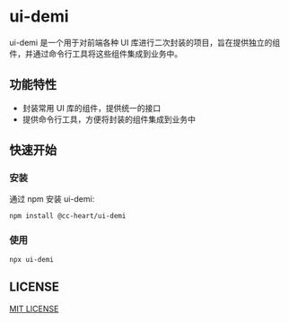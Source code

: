 # ui-demi

ui-demi 是一个用于对前端各种 UI 库进行二次封装的项目，旨在提供独立的组件，并通过命令行工具将这些组件集成到业务中。

## 功能特性

- 封装常用 UI 库的组件，提供统一的接口
- 提供命令行工具，方便将封装的组件集成到业务中

## 快速开始

### 安装

通过 npm 安装 ui-demi:

```shell
npm install @cc-heart/ui-demi
```

### 使用

```shell
npx ui-demi
```

## LICENSE

[MIT LICENSE](./LICENSE)
